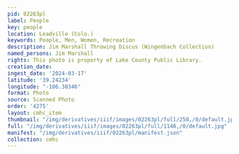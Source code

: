 ```yaml
---
pid: 02263pl
label: People
key: people
location: Leadville (Colo.)
keywords: People, Men, Women, Recreation
description: Jim Marshall Throwing Discus (Wingenbach Collection)
named_persons: Jim Marshall
rights: This photo is property of Lake County Public Library.
creation_date: 
ingest_date: '2024-03-17'
latitude: '39.24234'
longitude: "-106.30346"
format: Photo
source: Scanned Photo
order: '4275'
layout: cmhc_item
thumbnail: "/img/derivatives/iiif/images/02263pl/full/250,/0/default.jpg"
full: "/img/derivatives/iiif/images/02263pl/full/1140,/0/default.jpg"
manifest: "/img/derivatives/iiif/02263pl/manifest.json"
collection: cmhc
---
```


